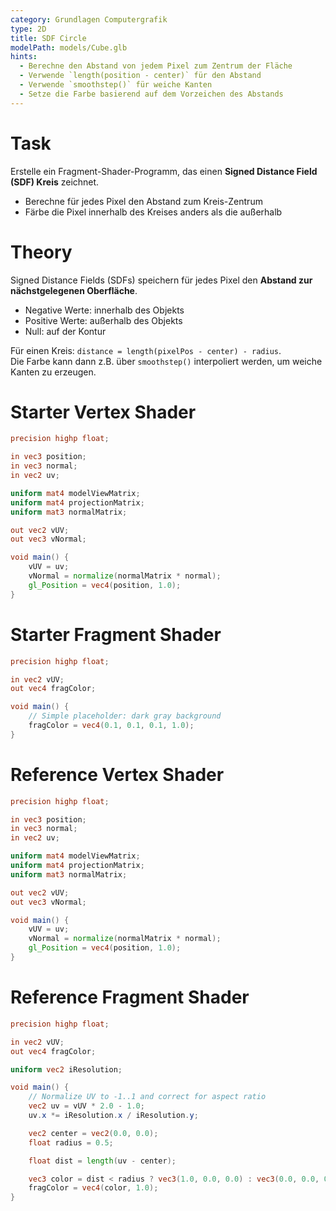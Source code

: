 ```yaml
---
category: Grundlagen Computergrafik
type: 2D
title: SDF Circle
modelPath: models/Cube.glb
hints:
  - Berechne den Abstand von jedem Pixel zum Zentrum der Fläche
  - Verwende `length(position - center)` für den Abstand
  - Verwende `smoothstep()` für weiche Kanten
  - Setze die Farbe basierend auf dem Vorzeichen des Abstands
---
```


# Task
Erstelle ein Fragment-Shader-Programm, das einen **Signed Distance Field (SDF) Kreis** zeichnet.  

- Berechne für jedes Pixel den Abstand zum Kreis-Zentrum
- Färbe die Pixel innerhalb des Kreises anders als die außerhalb

# Theory
Signed Distance Fields (SDFs) speichern für jedes Pixel den **Abstand zur nächstgelegenen Oberfläche**.  
- Negative Werte: innerhalb des Objekts  
- Positive Werte: außerhalb des Objekts  
- Null: auf der Kontur  

Für einen Kreis: `distance = length(pixelPos - center) - radius`.  
Die Farbe kann dann z.B. über `smoothstep()` interpoliert werden, um weiche Kanten zu erzeugen.

# Starter Vertex Shader
```glsl
precision highp float;

in vec3 position;
in vec3 normal;
in vec2 uv;

uniform mat4 modelViewMatrix;
uniform mat4 projectionMatrix;
uniform mat3 normalMatrix;

out vec2 vUV;
out vec3 vNormal;

void main() {
    vUV = uv;
    vNormal = normalize(normalMatrix * normal);
    gl_Position = vec4(position, 1.0);
}
```

# Starter Fragment Shader
```glsl
precision highp float;

in vec2 vUV;
out vec4 fragColor;

void main() {
    // Simple placeholder: dark gray background
    fragColor = vec4(0.1, 0.1, 0.1, 1.0);
}
```

# Reference Vertex Shader
```glsl
precision highp float;

in vec3 position;
in vec3 normal;
in vec2 uv;

uniform mat4 modelViewMatrix;
uniform mat4 projectionMatrix;
uniform mat3 normalMatrix;

out vec2 vUV;
out vec3 vNormal;

void main() {
    vUV = uv;
    vNormal = normalize(normalMatrix * normal);
    gl_Position = vec4(position, 1.0);
}
```

# Reference Fragment Shader
```glsl
precision highp float;

in vec2 vUV;
out vec4 fragColor;

uniform vec2 iResolution;

void main() {
    // Normalize UV to -1..1 and correct for aspect ratio
    vec2 uv = vUV * 2.0 - 1.0;
    uv.x *= iResolution.x / iResolution.y;

    vec2 center = vec2(0.0, 0.0);
    float radius = 0.5;

    float dist = length(uv - center);

    vec3 color = dist < radius ? vec3(1.0, 0.0, 0.0) : vec3(0.0, 0.0, 0.0);
    fragColor = vec4(color, 1.0);
}
```